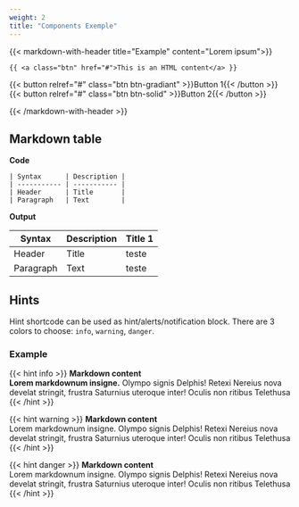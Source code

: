 ```yaml
---
weight: 2
title: "Components Exemple"
---
```


{{< markdown-with-header title="Example" content="Lorem ipsum">}}
```
{{ <a class="btn" href="#">This is an HTML content</a> }}
```

{{< button relref="#" class="btn btn-gradiant" >}}Button 1{{< /button >}}
{{< button relref="#" class="btn btn-solid" >}}Button 2{{< /button >}}

{{< /markdown-with-header >}} 

## Markdown table

**Code**

```
| Syntax      | Description |
| ----------- | ----------- |
| Header      | Title       |
| Paragraph   | Text        |
```

**Output**

| Syntax      | Description | Title 1 |
| ----------- | ----------- | ------- |
| Header      | Title       | teste   |
| Paragraph   | Text        | teste   |


## Hints

Hint shortcode can be used as hint/alerts/notification block.
There are 3 colors to choose: `info`, `warning`, `danger`.
### Example

{{< hint info >}}
**Markdown content**  
**Lorem markdownum insigne.** Olympo signis Delphis! Retexi Nereius nova develat
stringit, frustra Saturnius uteroque inter! Oculis non ritibus Telethusa
{{< /hint >}}

{{< hint warning >}}
**Markdown content**  
Lorem markdownum insigne. Olympo signis Delphis! Retexi Nereius nova develat
stringit, frustra Saturnius uteroque inter! Oculis non ritibus Telethusa
{{< /hint >}}

{{< hint danger >}}
**Markdown content**  
Lorem markdownum insigne. Olympo signis Delphis! Retexi Nereius nova develat
stringit, frustra Saturnius uteroque inter! Oculis non ritibus Telethusa
{{< /hint >}}

